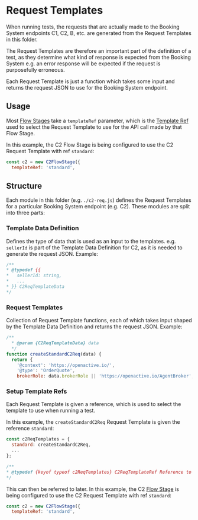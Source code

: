 # Request Templates

When running tests, the requests that are actually made to the Booking System endpoints C1, C2, B, etc. are generated from the Request Templates in this folder.

The Request Templates are therefore an important part of the definition of a test, as they determine what kind of response is expected from the Booking System e.g. an error response will be expected if the request is purposefully erroneous.

Each Request Template is just a function which takes some input and returns the request JSON to use for the Booking System endpoint.

## Usage

Most [Flow Stages](../helpers/flow-stages/README.md) take a `templateRef` parameter, which is the [Template Ref](#setup-template-refs) used to select the Request Template to use for the API call made by that Flow Stage.

In this example, the C2 Flow Stage is being configured to use the C2 Request Template with ref `standard`:

```js
const c2 = new C2FlowStage({
  templateRef: 'standard',
```

## Structure

Each module in this folder (e.g. `./c2-req.js`) defines the Request Templates for a particular Booking System endpoint (e.g. C2). These modules are split into three parts:

### Template Data Definition

Defines the type of data that is used as an input to the templates. e.g. `sellerId` is part of the Template Data Definition for C2, as it is needed to generate the request JSON. Example:

```js
/**
* @typedef {{
*   sellerId: string,
*   ...
* }} C2ReqTemplateData
*/
```

### Request Templates

Collection of Request Template functions, each of which takes input shaped by the Template Data Definition and returns the request JSON. Example:

```js
/**
  * @param {C2ReqTemplateData} data
  */
function createStandardC2Req(data) {
  return {
    '@context': 'https://openactive.io/',
    '@type': 'OrderQuote',
    brokerRole: data.brokerRole || 'https://openactive.io/AgentBroker',
```

### Setup Template Refs

Each Request Template is given a reference, which is used to select the template to use when running a test.

In this example, the `createStandardC2Req` Request Template is given the reference `standard`:

```js
const c2ReqTemplates = {
  standard: createStandardC2Req,
  ...
};

/**
* @typedef {keyof typeof c2ReqTemplates} C2ReqTemplateRef Reference to a particular C2 Request template
*/
```

This can then be referred to later. In this example, the C2 [Flow Stage](../helpers/flow-stages/README.md) is being configured to use the C2 Request Template with ref `standard`:

```js
const c2 = new C2FlowStage({
  templateRef: 'standard',
```
